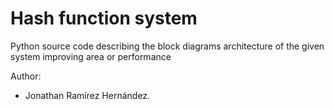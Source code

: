 # Hash function system

Python source code describing the block diagrams architecture of the given system improving area or performance

Author:
- Jonathan Ramírez Hernández.
